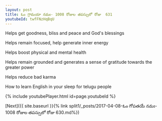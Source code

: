 ```yaml
---
layout: post
title: ఓం గ్రామయా నమః- 1008 రోజుల తపస్సులో రోజు  631
youtubeId: twfFNzHqBqU
---
```

 
 
Helps get goodness, bliss and peace and God's blessings
 
Helps remain focused, help generate inner energy 
 
Helps boost physical and mental health 
 
Helps remain grounded and generates a sense of gratitude towards the greater power 
 
Helps reduce bad karma
 
How to learn English in your sleep for telugu people
 
 
 
 


{% include youtubePlayer.html id=page.youtubeId %}
 
[Next]({{ site.baseurl }}{% link split1/_posts/2017-04-08-ఓం గోపతయే నమః- 1008 రోజుల తపస్సులో రోజు  630.md%})
 
